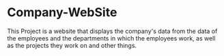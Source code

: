 # Company-WebSite
This Project is a website that displays the company's data from the data of the employees and the departments in which the employees work, as well as the projects they work on and other things.
